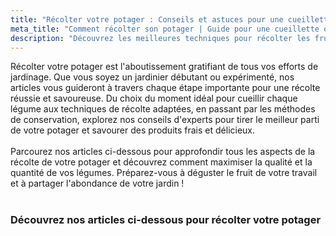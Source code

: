```yaml
---
title: "Récolter votre potager : Conseils et astuces pour une cueillette réussie"
meta_title: "Comment récolter son potager | Guide pour une cueillette optimale"
description: "Découvrez les meilleures techniques pour récolter les fruits de votre potager. Conseils d'experts sur le timing, les méthodes de cueillette et la conservation pour profiter pleinement de vos légumes."
---
```


Récolter votre potager est l'aboutissement gratifiant de tous vos efforts de jardinage. Que vous soyez un jardinier débutant ou expérimenté, nos articles vous guideront à travers chaque étape importante pour une récolte réussie et savoureuse. Du choix du moment idéal pour cueillir chaque légume aux techniques de récolte adaptées, en passant par les méthodes de conservation, explorez nos conseils d'experts pour tirer le meilleur parti de votre potager et savourer des produits frais et délicieux.
<br/> <br/>
Parcourez nos articles ci-dessous pour approfondir tous les aspects de la récolte de votre potager et découvrez comment maximiser la qualité et la quantité de vos légumes. Préparez-vous à déguster le fruit de votre travail et à partager l'abondance de votre jardin !
<br/> <br/>

### Découvrez nos articles ci-dessous pour récolter votre potager
<br/>